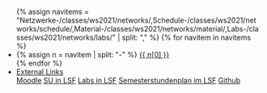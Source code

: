 <ul class="nav nav-tabs">
{% assign navitems = "Netzwerke-/classes/ws2021/networks/,Schedule-/classes/ws2021/networks/schedule/,Material-/classes/ws2021/networks/material/,Labs-/classes/ws2021/networks/labs/" | split: "," %}
{% for navitem in navitems %}
  <li class="nav-item">
    {% assign n = navitem | split: "-" %}
    <a class="nav-link {% if page.url == n[1] %}active{% endif %}" href="{{ site.baseurl }}{{ n[1] }}">{{ n[0] }}</a>
  </li>
{% endfor %}
<li class="nav-item dropdown">
    <a class="nav-link dropdown-toggle" data-toggle="dropdown" href="#" role="button" aria-haspopup="true" aria-expanded="false">External Links</a>
    <div class="dropdown-menu">
      <a class="dropdown-item" target = "ex_link" href="#">Moodle</a>
      <a class="dropdown-item" target = "ex_link" href=""https://lsf.htw-berlin.de/qisserver/rds?state=wsearchv&search=2&veranstaltung.veranstid=178930">SU in LSF</a>
      <a class="dropdown-item" target = "ex_link" href="https://lsf.htw-berlin.de/qisserver/rds?state=wsearchv&search=2&veranstaltung.veranstid=179397">Labs in LSF</a>
      <a class="dropdown-item" target = "ex_link" href="https://lsf.htw-berlin.de/qisserver/rds?state=wplan&act=stg&pool=stg&show=plan&P.vx=kurz&r_zuordabstgv.semvonint=2&r_zuordabstgv.sembisint=2&k_abstgv.abstgvnr=231">Semesterstundenplan im LSF</a>
      <a class="dropdown-item" target = "ex_link" href="#">Github</a>
    </div>
  </li>
</ul>
